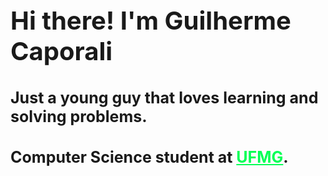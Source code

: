 <h1 style="font-size:40px"> Hi there! I'm Guilherme Caporali</h1>

<div>
    <h3 style="font-size:25px">Just a young guy that loves learning and solving problems.</h2>
    <h3 style="font-size:25px">Computer Science student at <strong><a href="https://ufmg.br/" style="color:#00ff55">UFMG</a></strong>.</h3>  
</div>
